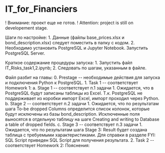 # IT_for_Financiers

! Внимание: проект еще не готов.
! Attention: project is still on developement stage. 

Шаги по настройке:
	1. Данные (файлы base_prices.xlsx и bond_description.xlsx) следует поместить в папку с кодом.
	2. Необходимо установить PostgreSQL и Jupyter Notebook. Запустить PostgreSQL Server.
	
Краткое содержание процедуры запуска:
	1. Запустить файл IT_Risks_task1,2.ipynb;
	2. Следовать по шагам, указанным в файле.
	
Файл разбит на главы:
	0. Prestage -- необходимые действия для запуска и подключения Python к PostgreSQL.
	1. Task 1 -- соответствует Homework 1:
		a. Stage 1 -- соответствует п.1 задачи 1. Ожидается, что в PostgreSQL будут записаны таблицы из Excel. Т.к. PostgreSQL не поддерживает из коробки импорт Excel, импорт проходил через Python.
		b. Stage 2 -- соответствует п.2 задачи 1. Ожидается, что по результатам шага To-be dropped Columns определится список колонок, которые будут исключены из базы bond_description. Исключенные поля выносятся в отдельную таблицу на шаге Creating and writing to Database a table of dropped fields.
		c. Stage 3 -- соответствует п.3 задачи 1. Ожидается, что по результатам шага Stage 3: Result будет создана таблица с требуемыми характеристиками. Для справки в разделе FYI: SQL Script приведен SQL Script для получения результата.
	2. Task 2 -- соответствует Homework 2:
		Пояснения:
		
